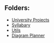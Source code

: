 ## Folders:
- [University Projects](https://github.com/liam-robertson-university)
- [Syllabary](https://github.com/liam-robertson-syllabary)
- [Utils](https://github.com/liam-robertson-utils)
- [Diagram Planner](https://github.com/liam-robertson-diagram-planner)
















